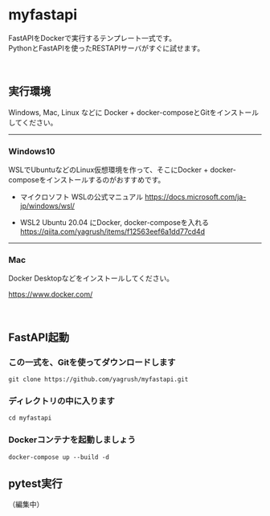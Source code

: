 # myfastapi

FastAPIをDockerで実行するテンプレート一式です。
<br />
PythonとFastAPIを使ったRESTAPIサーバがすぐに試せます。

<br />

## 実行環境

Windows, Mac, Linux などに Docker + docker-composeとGitをインストールしてください。

--------

### Windows10

WSLでUbuntuなどのLinux仮想環境を作って、そこにDocker + docker-composeをインストールするのがおすすめです。

* マイクロソフト WSLの公式マニュアル https://docs.microsoft.com/ja-jp/windows/wsl/

* WSL2 Ubuntu 20.04 にDocker, docker-composeを入れる
https://qiita.com/yagrush/items/f12563eef6a1dd77cd4d

--------

### Mac

Docker Desktopなどをインストールしてください。

https://www.docker.com/

<br />

## FastAPI起動

### この一式を、Gitを使ってダウンロードします

```
git clone https://github.com/yagrush/myfastapi.git
```

### ディレクトリの中に入ります

```
cd myfastapi
```

### Dockerコンテナを起動しましょう


```
docker-compose up --build -d
```

## pytest実行


（編集中）